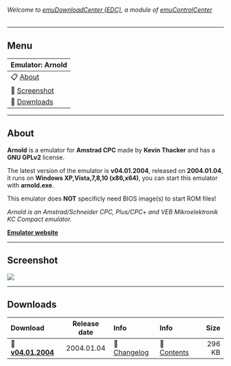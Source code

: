 ###### Welcome to [emuDownloadCenter (EDC)](https://github.com/PhoenixInteractiveNL/emuDownloadCenter/wiki/), a module of [emuControlCenter](https://github.com/PhoenixInteractiveNL/emuControlCenter/wiki/)
***
## Menu
| **Emulator: Arnold** |
|:---------|
| :clipboard: [About](#about) |
| :sunrise: [Screenshot](#screenshot) |
| :floppy_disk: [Downloads](#downloads) |
***
## About
**Arnold** is a emulator for **Amstrad CPC** made by **Kevin Thacker** and has a **GNU GPLv2** license.

The latest version of the emulator is **v04.01.2004**, released on **2004.01.04**, it runs on **Windows XP,Vista,7,8,10 (x86,x64)**, you can start this emulator with **arnold.exe**.

This emulator does **NOT** specificly need BIOS image(s) to start ROM files!

_Arnold is an Amstrad/Schneider CPC, Plus/CPC+ and VEB Mikroelektronik KC Compact emulator._

[**Emulator website**](http://arnold.cpc-live.com/)
***
## Screenshot
![](https://raw.githubusercontent.com/PhoenixInteractiveNL/emuDownloadCenter/master/hooks/arnold/screen.jpg)
***
## Downloads
| Download | Release date  | Info       | Info       | Size       |
|:---------|:-------------:|:-----------|:-----------|-----------:|
| :floppy_disk: [**v04.01.2004**](https://github.com/PhoenixInteractiveNL/edc-repo0002/raw/master/arnold/04.01.2004.7z) | 2004.01.04 | :page_facing_up: [Changelog](https://github.com/PhoenixInteractiveNL/edc-repo0002/blob/master/arnold/04.01.2004_changelog.txt) | :mag_right: [Contents](https://github.com/PhoenixInteractiveNL/edc-repo0002/blob/master/arnold/04.01.2004_contents.txt) | 296 KB |
